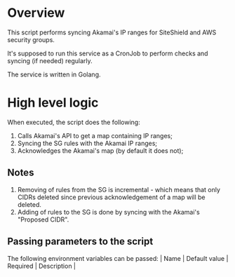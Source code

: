 # Overview
This script performs syncing Akamai's IP ranges for SiteShield and AWS security groups.

It's supposed to run this service as a CronJob to perform checks and syncing (if needed) regularly.

The service is written in Golang.

# High level logic
When executed, the script does the following:
1. Calls Akamai's API to get a map containing IP ranges;
2. Syncing the SG rules with the Akamai IP ranges;
3. Acknowledges the Akamai's map (by default it does not);

## Notes
1. Removing of rules from the SG is incremental - which means that only CIDRs deleted since previous acknowledgement of a map will be deleted.
2. Adding of rules to the SG is done by syncing with the Akamai's "Proposed CIDR".

## Passing parameters to the script
The following environment variables can be passed:
| Name | Default value | Required | Description |

<to-be-continued>